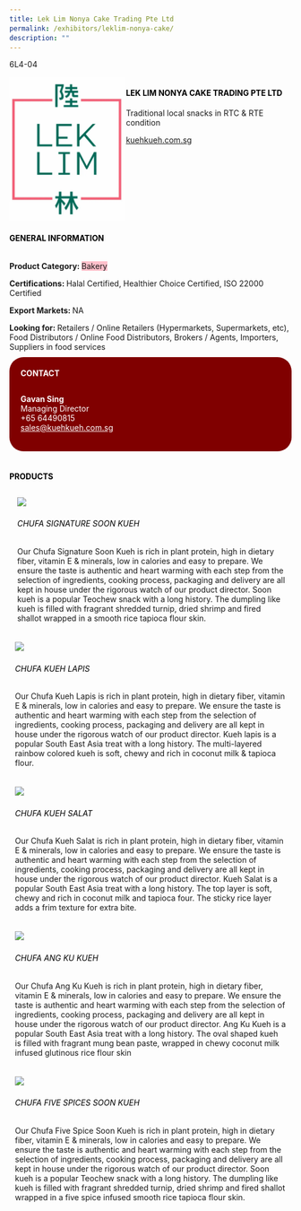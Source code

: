 ```yaml
---
title: Lek Lim Nonya Cake Trading Pte Ltd
permalink: /exhibitors/leklim-nonya-cake/
description: ""
---
```

<head>
	<div class="flex-paragraph">
		<!--hi there! this is a comment and will provide you with instructional guides-->
		<!--insert booth number here!-->
		<p style="text-transform: uppercase">6l4-04</p></div>
			<div class="flex-container" style="display: flex; flex-wrap: wrap;">
				<!--insert DOWNLOAD link of company logo between the " marks!-->
			<div class="card sgds" style="flex: 1 1 40%; display: block;"><img src="/images/leklim.png"></div>
	<div class="card-sgds" style="flex: 1 1 58%; display: block; margin-left: 3px">
		<h4 style="text-transform: uppercase; color: black;"><!--insert the exhibitor's name between the <b> tags here--><b>Lek Lim Nonya Cake Trading Pte Ltd</b></h4><!--insert the exhibitor's description between the <p> tags here-->
		<p>Traditional local snacks in RTC & RTE condition</p>
		<!--insert the exhibitor's website link, making sure there is "https:// www." present please. make sure the entire https link goes in between the " marks-->
		<p><a href="https:/kuehkueh.com.sg" target="_blank"><!--insert the www website link here (no need for https)-->kuehkueh.com.sg</a></p>
	</div>
</div>
</head>

<body>
	<h4 style="text-transform: uppercase; color: black;"><b>General Information</b></h4>
		<div class="flex-container" style="display: flex; flex-wrap: wrap;">
			<div class="card sgds" style="flex: 1 1 65%; display: block; align-self: stretch">
			<div class="flex-paragraph">
			<p><b>Product Category: </b><span style=" background-color: pink; border-radius: 10 px;"><!--insert the exhibitor's pdt cat between the <p> tags here-->Bakery</span></p> 
				<p><b>Certifications: </b><!--insert all the exhibitor's certifications between the </b> and </p> here--> Halal Certified, Healthier Choice Certified, ISO 22000 Certified</p>
			<p><b>Export Markets: </b><!--insert all the exhibitor's export markets between the </b> and </p> here-->NA</p>
			<p style="margin-bottom: 10px;"><b>Looking for: </b><!--insert all the exhibitor's potential business partners between the </b> and </p> here-->Retailers / Online Retailers (Hypermarkets, Supermarkets, etc), Food Distributors / Online Food Distributors, Brokers / Agents, Importers, Suppliers in food services</p>
			</div>
		</div>
		<div class="card sgds" style="flex: 1 1 35%; padding: 10px; display: block; background-color: maroon; border-radius: 25px; align-self: center;">
		<h4 style="color: white; margin-top: 10px; margin-left: 10px;">CONTACT</h4>
		<div class="flex-paragraph">
			<!--replace with exhibitor's: -->
			<p style="padding: 10px; color: white;"><b><!-- POC name-->Gavan Sing</b><br><!-- designation-->Managing Director<br><!--contact number-->+65 64490815<br><!-- for linking purposes, insert their email after "mailto:"...--><a href="mailto:sales@kuehkueh.com.sg" style="color: white;"><!--...and also include the display email before </a> here-->sales@kuehkueh.com.sg</a></p>
		</div>
			</div>
		</div>
	<br>
		<h4 style="text-transform: uppercase; color: black;"><b>products</b></h4>
<div style="display: flex; flex-wrap: wrap;">
  <div class="card sgds" style="flex: 1 1 47%; margin: 10px; display: block;"><!--insert the exhibitor's DOWNLOAD image for product between the " marks here-->
	<div class="flex-image" style="display: block;"><img src="https://drive.google.com/uc?id=1hAxsO_GBzn9AD4_NQGJyAI6bZN7fdLlE&export=download"></div>
	<div class="flex-paragraph">
		<h6 style="text-transform: uppercase; color: black;"><!--insert product name before </h6> and product description after <p>-->Chufa Signature Soon Kueh</h6>
		<p>Our Chufa Signature Soon Kueh is rich in plant protein, high in dietary fiber, vitamin E & minerals, low in calories and easy to prepare. We ensure the taste is authentic and heart warming with each step from the selection of ingredients, cooking process, packaging and delivery are all kept in house under the rigorous watch of our product director. Soon kueh is a popular Teochew snack with a long history. The dumpling like kueh is filled with fragrant shredded turnip, dried shrimp and fired shallot wrapped in a smooth rice tapioca flour skin.</p></div>
	</div>
		<div class="card sgds" style="flex: 1 1 47%; margin: 10px; display: block;">
		<div class="flex-image" style="display: block;"><img src="https://drive.google.com/uc?id=1Lw4U9gwzjZEV9OM8U7reXLCVpC9aVsJM&export=download"></div>
	<div class="flex-paragraph">
		<h6 style="text-transform: uppercase; color: black;">  
Chufa Kueh Lapis</h6>
		<p>Our Chufa Kueh Lapis is rich in plant protein, high in dietary fiber, vitamin E & minerals, low in calories and easy to prepare. We ensure the taste is authentic and heart warming with each step from the selection of ingredients, cooking process, packaging and delivery are all kept in house under the rigorous watch of our product director. Kueh lapis is a popular South East Asia treat with a long history. The multi-layered rainbow colored kueh is soft, chewy and rich in coconut milk & tapioca flour.</p></div>
	</div>
		<div class="card sgds" style="flex: 1 1 47%; margin: 10px; display: block;">
		<div class="flex-image" style="display: block;"><img src="https://drive.google.com/uc?id=1Mg3UuI4TdinPRgT2Of_uVCgT19W6bRhl&export=download"></div>
	<div class="flex-paragraph">
		<h6 style="text-transform: uppercase; color: black;">Chufa Kueh Salat</h6>
		<p>Our Chufa Kueh Salat is rich in plant protein, high in dietary fiber, vitamin E & minerals, low in calories and easy to prepare. We ensure the taste is authentic and heart warming with each step from the selection of ingredients, cooking process, packaging and delivery are all kept in house under the rigorous watch of our product director. Kueh Salat is a popular South East Asia treat with a long history. The top layer is soft, chewy and rich in coconut milk and tapioca four. The sticky rice layer adds a frim texture for extra bite.</p></div>
		</div>
		<div class="card sgds" style="flex: 1 1 47%; margin: 10px; display: block;">
		<div class="flex-image" style="display: block;"><img src="https://drive.google.com/uc?id=1uleJrnXN_jNs8_Jk2CthX_lRKM2B106h&export=download"></div>
	<div class="flex-paragraph">
		<h6 style="text-transform: uppercase; color: black;">Chufa Ang Ku Kueh</h6>
		<p>Our Chufa Ang Ku Kueh is rich in plant protein, high in dietary fiber, vitamin E & minerals, low in calories and easy to prepare. We ensure the taste is authentic and heart warming with each step from the selection of ingredients, cooking process, packaging and delivery are all kept in house under the rigorous watch of our product director. Ang Ku Kueh is a popular South East Asia treat with a long history. The oval shaped kueh is filled with fragrant mung bean paste, wrapped in chewy coconut milk infused glutinous rice flour skin</p></div>
	</div>
		<div class="card sgds" style="flex: 1 1 47%; margin: 10px; display: block;">
		<div class="flex-image" style="display: block;"><img src="https://drive.google.com/uc?id=1AtKdZN9qZwkG0vLo69RJXzomXtqxYcDI&export=download"></div>
	<div class="flex-paragraph">
		<h6 style="text-transform: uppercase; color: black;">Chufa Five Spices Soon Kueh</h6>
Our Chufa Five Spice Soon Kueh is rich in plant protein, high in dietary fiber, vitamin E & minerals, low in calories and easy to prepare. We ensure the taste is authentic and heart warming with each step from the selection of ingredients, cooking process, packaging and delivery are all kept in house under the rigorous watch of our product director. Soon kueh is a popular Teochew snack with a long history. The dumpling like kueh is filled with fragrant shredded turnip, dried shrimp and fired shallot wrapped in a five spice infused smooth rice tapioca flour skin.</p></div>
	</div>
	<!--don't delete these 2 tags. double check how the layout looks on the right too and lemme know if there are any problems! thank u so much for ur hardwork!-->
	</div>
</body>